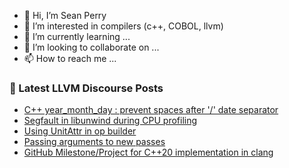 - 👋 Hi, I’m Sean Perry
- 👀 I’m interested in compilers (c++, COBOL, llvm)
- 🌱 I’m currently learning ...
- 💞️ I’m looking to collaborate on ...
- 📫 How to reach me ...

<!---
s66perry/s66perry is a ✨ special ✨ repository because its `README.md` (this file) appears on your GitHub profile.
You can click the Preview link to take a look at your changes.
--->
### 📕 Latest LLVM Discourse Posts

<!-- DISCOURSE-LLVM:START -->
- [C++ year_month_day : prevent spaces after &#39;/&#39; date separator](https://llvm.discourse.group/t/c-year-month-day-prevent-spaces-after-date-separator/5211/2)
- [Segfault in libunwind during CPU profiling](https://llvm.discourse.group/t/segfault-in-libunwind-during-cpu-profiling/5806/2)
- [Using UnitAttr in op builder](https://llvm.discourse.group/t/using-unitattr-in-op-builder/5820/1)
- [Passing arguments to new passes](https://llvm.discourse.group/t/passing-arguments-to-new-passes/5799/3)
- [GitHub Milestone/Project for C++20 implementation in clang](https://llvm.discourse.group/t/github-milestone-project-for-c-20-implementation-in-clang/5809/2)
<!-- DISCOURSE-LLVM:END -->

